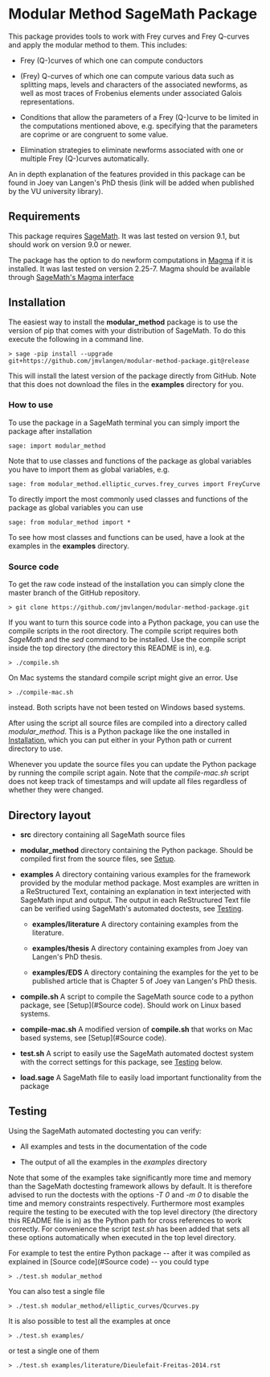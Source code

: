 # Modular Method SageMath Package
This package provides tools to work with Frey curves and Frey Q-curves
and apply the modular method to them. This includes:

- Frey (Q-)curves of which one can compute conductors

- (Frey) Q-curves of which one can compute various data such as
  splitting maps, levels and characters of the associated newforms, as
  well as most traces of Frobenius elements under associated Galois
  representations.

- Conditions that allow the parameters of a Frey (Q-)curve to be
  limited in the computations mentioned above, e.g. specifying that
  the parameters are coprime or are congruent to some value.

- Elimination strategies to eliminate newforms associated with one or
  multiple Frey (Q-)curves automatically.

An in depth explanation of the features provided in this package can
be found in Joey van Langen's PhD thesis (link will be added when
published by the VU university library).

## Requirements
This package requires [SageMath](http://ww.sagemath.org/). It was last
tested on version 9.1, but should work on version 9.0 or newer.

The package has the option to do newform computations in
[Magma](http://magma.maths.usyd.edu.au/magma) if it is installed. It
was last tested on version 2.25-7. Magma should be available through
[SageMath's Magma interface](http://doc.sagemath.org/html/en/reference/interfaces/sage/interfaces/magma.html)

## Installation

The easiest way to install the **modular_method** package is to use
the version of pip that comes with your distribution of SageMath. To
do this execute the following in a command line.

    > sage -pip install --upgrade git+https://github.com/jmvlangen/modular-method-package.git@release

This will install the latest version of the package directly from
GitHub. Note that this does not download the files in the **examples**
directory for you.

### How to use

To use the package in a SageMath terminal you can simply import the
package after installation

    sage: import modular_method

Note that to use classes and functions of the package as global
variables you have to import them as global variables, e.g.

	sage: from modular_method.elliptic_curves.frey_curves import FreyCurve

To directly import the most commonly used classes and functions of the
package as global variables you can use

	sage: from modular_method import *

To see how most classes and functions can be used, have a look at the
examples in the **examples** directory.

### Source code

To get the raw code instead of the installation you can simply clone
the master branch of the GitHub repository.

    > git clone https://github.com/jmvlangen/modular-method-package.git

If you want to turn this source code into a Python package, you can
use the compile scripts in the root directory. The compile script
requires both *SageMath* and the *sed* command to be installed. Use
the compile script inside the top directory (the directory this README
is in), e.g.

    > ./compile.sh

On Mac systems the standard compile script might give an error. Use

    > ./compile-mac.sh

instead. Both scripts have not been tested on Windows based systems.

After using the script all source files are compiled into a directory
called *modular_method*. This is a Python package like the one
installed in [Installation](#Installation), which you can put either
in your Python path or current directory to use.

Whenever you update the source files you can update the Python package
by running the compile script again. Note that the *compile-mac.sh*
script does not keep track of timestamps and will update all files
regardless of whether they were changed.

## Directory layout

* **src** directory containing all SageMath source files

* **modular_method** directory containing the Python package. Should
  be compiled first from the source files, see [Setup](#Setup).

* **examples** A directory containing various examples for the
  framework provided by the modular method package. Most examples are
  written in a ReStructured Text, containing an explanation in text
  interjected with SageMath input and output. The output in each
  ReStructured Text file can be verified using SageMath's automated
  doctests, see [Testing](#Testing).

    * **examples/literature** A directory containing examples from the
      literature.

    * **examples/thesis** A directory containing examples from Joey van
      Langen's PhD thesis.

    * **examples/EDS** A directory containing the examples for the yet
      to be published article that is Chapter 5 of Joey van Langen's
      PhD thesis.

* **compile.sh** A script to compile the SageMath source code to a
  python package, see [Setup](#Source code). Should work on Linux based
  systems.

* **compile-mac.sh** A modified version of **compile.sh** that works
  on Mac based systems, see [Setup](#Source code).

* **test.sh** A script to easily use the SageMath automated doctest
  system with the correct settings for this package, see
  [Testing](#Testing) below.

* **load.sage** A SageMath file to easily load important functionality
  from the package

## Testing
Using the SageMath automated doctesting you can verify:

 - All examples and tests in the documentation of the code

 - The output of all the examples in the *examples* directory

Note that some of the examples take significantly more time and memory
than the SageMath doctesting framework allows by default. It is
therefore advised to run the doctests with the options *-T 0* and *-m
0* to disable the time and memory constraints
respectively. Furthermore most examples require the testing to be
executed with the top level directory (the directory this README file
is in) as the Python path for cross references to work correctly. For
convenience the script *test.sh* has been added that sets all these
options automatically when executed in the top level directory.

For example to test the entire Python package -- after it was compiled
as explained in [Source code](#Source code) -- you could type

    > ./test.sh modular_method

You can also test a single file

    > ./test.sh modular_method/elliptic_curves/Qcurves.py

It is also possible to test all the examples at once

	> ./test.sh examples/

or test a single one of them

	> ./test.sh examples/literature/Dieulefait-Freitas-2014.rst
